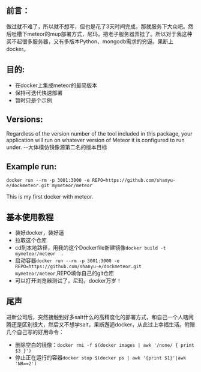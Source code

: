 ## 前言：
做过就不难了，所以就不想写，但也是花了3天时间完成，那就服务下大众吧。然后吐槽下meteor的mup部署方式，尼玛，把老子服务器弄挂了。所以对于我这种买不起很多服务器，又有多版本Python、mongodb需求的穷逼。果断上docker。

## 目的:

 * 在docker上集成meteor的最简版本
 * 保持可迭代快速部署
 * 暂时只是个示例
 
## Versions:

Regardless of the version number of the tool included in this package, your application will run
on whatever version of Meteor it is configured to run under. --大体模仿镜像源第二名的版本目标

## Example run:

`docker run --rm -p 3001:3000 -e REPO=https://github.com/shanyu-e/dockmeteor.git mymeteor/meteor`

This is my first docker with meteor.

## 基本使用教程

 * 装好docker，装好逼
 * 拉取这个仓库
 * cd到本地路径，用我的这个Dockerfile新建镜像`docker build -t mymeteor/meteor  .`
 * 启动容器`docker run --rm -p 3001:3000 -e REPO=https://github.com/shanyu-e/dockmeteor.git mymeteor/meteor`,REPO填你自己的git仓库
 * 可以打开浏览器测试了，尼玛，docker万岁！
 
## 尾声

 进新公司后，突然接触到好多salt什么的高精度化的部署方式，和自己一个人瞎闹腾还是区别很大，然后又不想学salt，果断邂逅docker，从此过上幸福生活。附赠几个自己写的好用命令：
 
 * 删除空白的镜像：`docker rmi -f $(docker images | awk '/none/ { print $3 }')`
 * 停止正在运行的容器`docker stop $(docker ps | awk '{print $1}'|awk 'NR==2')`
